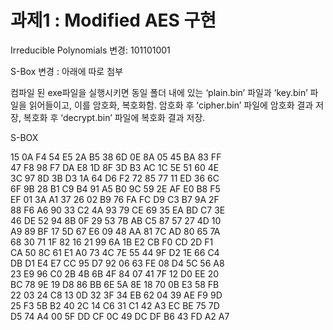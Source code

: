 # 과제1 : Modified AES 구현  
 
Irreducible Polynomials 변경: 101101001

S-Box 변경 : 아래에 따로 첨부

컴파일 된 exe파일을 실행시키면 동일 폴더
내에 있는 ‘plain.bin’ 파일과 ‘key.bin’ 파일을
읽어들이고, 이를 암호화, 복호화함. 암호화 후 ‘cipher.bin’ 파일에 암호화 결과 저장, 복호화 후 ‘decrypt.bin’ 파일에 복호화 결과 저장.


S-BOX  

15	0A	F4	54	E5	2A	B5	38	6D	0E	8A	05	45	BA	83	FF  
47	F8	98	F7	DA	E8	1D	8F	3D	B3	AC	1C	5E	51	60	4E  
3C	97	8D	3B	D3	1A	64	D6	F2	72	85	77	11	ED	36	6C  
6F	9B	28	B1	C9	B4	91	A5	B0	9C	59	2E	AF	E0	B8	F5  
EF	01	3A	A1	37	26	02	B9	76	FA	FC	D9	C3	B7	9A	2F  
88	F6	A6	90	33	C2	4A	93	79	CE	69	35	EA	BD	C7	3E  
46	DE	52	94	8B	0F	29	53	7B	AB	C5	87	57	27	4D	10  
A9	89	BF	17	5D	67	E6	09	48	AA	81	7C	AD	80	65	7A  
68	30	71	1F	82	16	21	99	6A	1B	E2	CB	F0	CD	2D	F1  
CA	50	8C	61	E1	A0	73	4C	7E	55	44	9F	D2	1E	66	C4  
DB	D1	E4	E7	CC	95	D7	92	06	63	FE	08	D4	5C	56	A8  
23	E9	96	C0	2B	4B	6B	4F	84	07	41	7F	12	D0	EE	20  
BC	78	9E	19	D8	86	BB	6E	5A	8E	18	70	0B	E3	58	FB  
22	03	24	C8	13	0D	32	3F	34	EB	62	04	39	AE	F9	9D  
25	F3	5B	B2	40	2C	14	C6	31	C1	42	A3	EC	BE	75	7D  
D5	74	A4	00	5F	DD	CF	0C	49	DC	DF	B6	43	FD	A2	A7  
